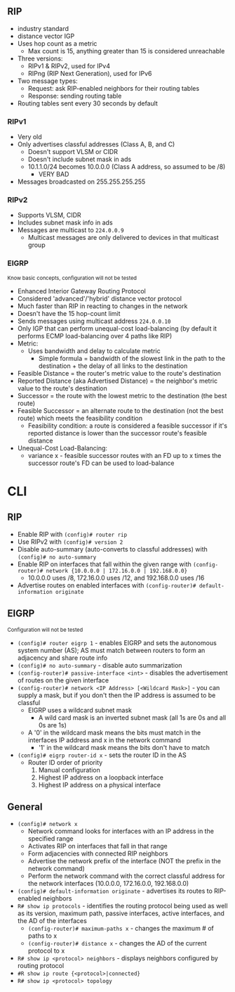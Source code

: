 ## RIP
- industry standard
- distance vector IGP
- Uses hop count as a metric
	- Max count is 15, anything greater than 15 is considered unreachable
- Three versions:
	- RIPv1 & RIPv2, used for IPv4
	- RIPng (RIP Next Generation), used for IPv6
- Two message types:
	- Request: ask RIP-enabled neighbors for their routing tables
	- Response: sending routing table
- Routing tables sent every 30 seconds by default
### RIPv1
- Very old
- Only advertises classful addresses (Class A, B, and C)
	- Doesn't support VLSM or CIDR
	- Doesn't include subnet mask in ads
	- 10.1.1.0/24 becomes 10.0.0.0 (Class A address, so assumed to be /8)
		- VERY BAD
- Messages broadcasted on 255.255.255.255
### RIPv2
- Supports VLSM, CIDR
- Includes subnet mask info in ads
- Messages are multicast to `224.0.0.9`
	- Multicast messages are only delivered to devices in that multicast group
### EIGRP
<small>Know basic concepts, configuration will not be tested</small>
- Enhanced Interior Gateway Routing Protocol
- Considered 'advanced'/'hybrid' distance vector protocol
- Much faster than RIP in reacting to changes in the network
- Doesn't have the 15 hop-count limit
- Sends messages using multicast address `224.0.0.10`
- Only IGP that can perform unequal-cost load-balancing (by default it performs ECMP load-balancing over 4 paths like RIP)
- Metric:
	- Uses bandwidth and delay to calculate metric
		- Simple formula = bandwidth of the slowest link in the path to the destination + the delay of all links to the destination
- Feasible Distance = the router's metric value to the route's destination
- Reported Distance (aka Advertised Distance) = the neighbor's metric value to the route's destination
- Successor = the route with the lowest metric to the destination (the best route)
- Feasible Successor = an alternate route to the destination (not the best route) which meets the feasibility condition
	- Feasibility condition: a route is considered a feasible successor if it's reported distance is lower than the successor route's feasible distance
- Unequal-Cost Load-Balancing:
	- variance x - feasible successor routes with an FD up to x times the successor route's FD can be used to load-balance
# CLI
## RIP
- Enable RIP with `(config)# router rip`
- Use RIPv2 with `(config)# version 2`
- Disable auto-summary (auto-converts to classful addresses) with `(config)# no auto-summary`
- Enable RIP on interfaces that fall within the given range with `(config-router)# network {10.0.0.0 | 172.16.0.0 | 192.168.0.0}`
	- 10.0.0.0 uses /8, 172.16.0.0 uses /12, and 192.168.0.0 uses /16
- Advertise routes on enabled interfaces with `(config-router)# default-information originate`
## EIGRP
<small>Configuration will not be tested</small>
- `(config)# router eigrp 1` - enables EIGRP and sets the autonomous system number (AS); AS must match between routers to form an adjacency and share route info
- `(config)# no auto-summary` - disable auto summarization
- `(config-router)# passive-interface <int>` - disables the advertisement of routes on the given interface
- `(config-router)# network <IP Address> [<Wildcard Mask>]` - you can supply a mask, but if you don't then the IP address is assumed to be classful
	- EIGRP uses a wildcard subnet mask
		- A wild card mask is an inverted subnet mask (all 1s are 0s and all 0s are 1s)
	- A '0' in the wildcard mask means the bits must match in the interfaces IP address and x in the network command
		- '1' in the wildcard mask means the bits don't have to match
- `(config)# eigrp router-id x` - sets the router ID in the AS
	- Router ID order of priority
		1. Manual configuration
		2. Highest IP address on a loopback interface
		3. Highest IP address on a physical interface
## General
- `(config)# network x`
	- Network command looks for interfaces with an IP address in the specified range
	- Activates RIP on interfaces that fall in that range
	- Form adjacencies with connected RIP neighbors
	- Advertise the network prefix of the interface (NOT the prefix in the network command)
	- Perform the network command with the correct classful address for the network interfaces (10.0.0.0, 172.16.0.0, 192.168.0.0)
- `(config)# default-information originate` - advertises its routes to RIP-enabled neighbors
- `R# show ip protocols` - identifies the routing protocol being used as well as its version, maximum path, passive interfaces, active interfaces, and the AD of the interfaces
	- `(config-router)# maximum-paths x` - changes the maximum # of paths to x
	- `(config-router)# distance x` - changes the AD of the current protocol to x
- `R# show ip <protocol> neighbors` - displays neighbors configured by routing protocol
- `#R show ip route {<protocol>|connected}`
- `R# show ip <protocol> topology`
